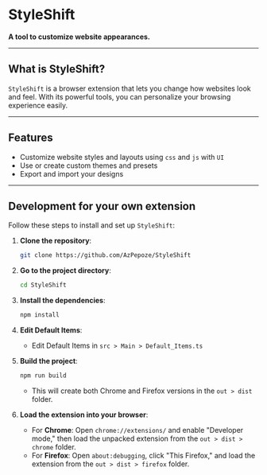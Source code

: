 # StyleShift

**A tool to customize website appearances.**

---

## What is StyleShift?

`StyleShift` is a browser extension that lets you change how websites look and feel. With its powerful tools, you can personalize your browsing experience easily.

---

## Features

-    Customize website styles and layouts using `css` and `js` with `UI`
-    Use or create custom themes and presets
-    Export and import your designs

---

## Development for your own extension

Follow these steps to install and set up `StyleShift`:

1. **Clone the repository**:
     ```bash
     git clone https://github.com/AzPepoze/StyleShift
     ```
2. **Go to the project directory**:
     ```bash
     cd StyleShift
     ```
3. **Install the dependencies**:

     ```bash
     npm install
     ```

4. **Edit Default Items**:

     - Edit Default Items in `src > Main > Default_Items.ts`

5. **Build the project**:

     ```bash
     npm run build
     ```

     - This will create both Chrome and Firefox versions in the `out > dist` folder.

6. **Load the extension into your browser**:
     - For **Chrome**: Open `chrome://extensions/` and enable "Developer mode," then load the unpacked extension from the `out > dist > chrome` folder.
     - For **Firefox**: Open `about:debugging`, click "This Firefox," and load the extension from the `out > dist > firefox` folder.

